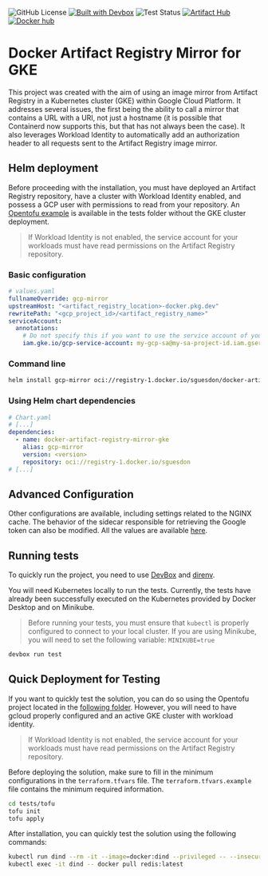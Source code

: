 ![GitHub License](https://img.shields.io/github/license/sguesdon/docker-artifact-registry-mirror-gke)
[![Built with Devbox](https://www.jetify.com/img/devbox/shield_galaxy.svg)](https://www.jetify.com/devbox/docs/contributor-quickstart/)
![Test Status](https://github.com/sguesdon/docker-artifact-registry-mirror-gke/actions/workflows/tests.yaml/badge.svg?branch=main)
[![Artifact Hub](https://img.shields.io/endpoint?url=https://artifacthub.io/badge/repository/docker-artifact-registry-mirror-gke)](https://artifacthub.io/packages/helm/docker-artifact-registry-mirror-gke/docker-artifact-registry-mirror-gke)
[![Docker hub](https://img.shields.io/docker/v/sguesdon/docker-artifact-registry-mirror-gke?logo=docker&label=Docker%20hub)](https://hub.docker.com/r/sguesdon/docker-artifact-registry-mirror-gke/builds)

# Docker Artifact Registry Mirror for GKE

This project was created with the aim of using an image mirror from Artifact Registry in a Kubernetes cluster (GKE) within Google Cloud Platform. It addresses several issues, the first being the ability to call a mirror that contains a URL with a URI, not just a hostname (it is possible that Containerd now supports this, but that has not always been the case). It also leverages Workload Identity to automatically add an authorization header to all requests sent to the Artifact Registry image mirror.

## Helm deployment

Before proceeding with the installation, you must have deployed an Artifact Registry repository, have a cluster with Workload Identity enabled, and possess a GCP user with permissions to read from your repository. An [Opentofu example](tests/tofu) is available in the tests folder without the GKE cluster deployment.

> If Workload Identity is not enabled, the service account for your workloads must have read permissions on the Artifact Registry repository.

### Basic configuration

```yaml
# values.yaml
fullnameOverride: gcp-mirror
upstreamHost: "<artifact_registry_location>-docker.pkg.dev"
rewritePath: "<gcp_project_id>/<artifact_registry_name>"
serviceAccount:
  annotations:
    # Do not specify this if you want to use the service account of your nodes.
    iam.gke.io/gcp-service-account: my-gcp-sa@my-sa-project-id.iam.gserviceaccount.com
```

### Command line

```sh
helm install gcp-mirror oci://registry-1.docker.io/sguesdon/docker-artifact-registry-mirror-gke --version <version>
```

### Using Helm chart dependencies

```yaml
# Chart.yaml
# [...]
dependencies:
  - name: docker-artifact-registry-mirror-gke
    alias: gcp-mirror
    version: <version>
    repository: oci://registry-1.docker.io/sguesdon
# [...]
```

## Advanced Configuration

Other configurations are available, including settings related to the NGINX cache. The behavior of the sidecar responsible for retrieving the Google token can also be modified. All the values are available [here](src/values.yaml).

## Running tests

To quickly run the project, you need to use [DevBox](https://www.jetify.com/docs/devbox/installing_devbox/) and [direnv](https://www.jetify.com/docs/devbox/ide_configuration/direnv/).

You will need Kubernetes locally to run the tests. Currently, the tests have already been successfully executed on the Kubernetes provided by Docker Desktop and on Minikube.

> Before running your tests, you must ensure that `kubectl` is properly configured to connect to your local cluster.
> If you are using Minikube, you will need to set the following variable: `MINIKUBE=true`

```sh
devbox run test
```

## Quick Deployment for Testing

If you want to quickly test the solution, you can do so using the Opentofu project located in the [following folder](tests/tofu).
However, you will need to have gcloud properly configured and an active GKE cluster with workload identity.

> If Workload Identity is not enabled, the service account for your workloads must have read permissions on the Artifact Registry repository.

Before deploying the solution, make sure to fill in the minimum configurations in the `terraform.tfvars` file. The `terraform.tfvars.example` file contains the minimum required information.

```sh
cd tests/tofu
tofu init
tofu apply
```

After installation, you can quickly test the solution using the following commands:

```sh
kubectl run dind --rm -it --image=docker:dind --privileged -- --insecure-registry docker-mirror --registry-mirror http://docker-mirror
kubectl exec -it dind -- docker pull redis:latest
```
